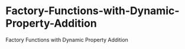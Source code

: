 # Factory-Functions-with-Dynamic-Property-Addition
Factory Functions with Dynamic Property Addition
